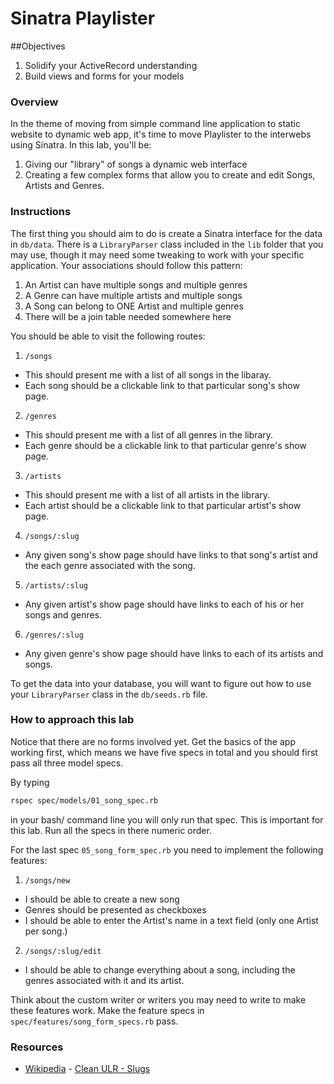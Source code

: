 # Sinatra Playlister

##Objectives 

1. Solidify your ActiveRecord understanding 
2. Build views and forms for your models


### Overview

In the theme of moving from simple command line application to static website to dynamic web app, it's time to move Playlister to the interwebs using Sinatra. In this lab, you'll be:

  1. Giving our "library" of songs a dynamic web interface
  2. Creating a few complex forms that allow you to create and edit Songs, Artists and Genres.

### Instructions

The first thing you should aim to do is create a Sinatra interface for the data in `db/data`. There is a `LibraryParser` class included in the `lib` folder that you may use, though it may need some tweaking to work with your specific application. Your associations should follow this pattern:

1. An Artist can have multiple songs and multiple genres
2. A Genre can have multiple artists and multiple songs
3. A Song can belong to ONE Artist and multiple genres
4. There will be a join table needed somewhere here

You should be able to visit the following routes:

1. `/songs`
  * This should present me with a list of all songs in the libaray.
  * Each song should be a clickable link to that particular song's show page.
2. `/genres`
  * This should present me with a list of all genres in the library.
  * Each genre should be a clickable link to that particular genre's show page.
3. `/artists`
  * This should present me with a list of all artists in the library.
  * Each artist should be a clickable link to that particular artist's show page.
4. `/songs/:slug`
  * Any given song's show page should have links to that song's artist and the each genre associated with the song.
5. `/artists/:slug`
  * Any given artist's show page should have links to each of his or her songs and genres.
6. `/genres/:slug`
  * Any given genre's show page should have links to each of its artists and songs.

To get the data into your database, you will want to figure out how to use your `LibraryParser` class in the `db/seeds.rb` file.


### How to approach this lab

Notice that there are no forms involved yet. Get the basics of the app working first, which means we have five specs in total and you should first pass all three model specs. 

By typing 

```bash
rspec spec/models/01_song_spec.rb 

```
in your bash/ command line you will only run that spec. This is important for this lab. Run all the specs in there numeric order. 

For the last spec `05_song_form_spec.rb` you need to implement the following features:

1. `/songs/new`
  * I should be able to create a new song
  * Genres should be presented as checkboxes
  * I should be able to enter the Artist's name in a text field (only one Artist per song.)
2. `/songs/:slug/edit`
  * I should be able to change everything about a song, including the genres associated with it and its artist.

Think about the custom writer or writers you may need to write to make these features work. Make the feature specs in `spec/features/song_form_specs.rb` pass.


### Resources
* [Wikipedia](http://en.wikipedia.org/) - [Clean ULR - Slugs](http://en.wikipedia.org/wiki/Slug_(web_publishing)#Slug)
